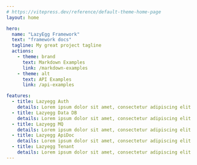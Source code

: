 ```yaml
---
# https://vitepress.dev/reference/default-theme-home-page
layout: home

hero:
  name: "LazyEgg Framework"
  text: "framework docs"
  tagline: My great project tagline
  actions:
    - theme: brand
      text: Markdown Examples
      link: /markdown-examples
    - theme: alt
      text: API Examples
      link: /api-examples

features:
  - title: Lazyegg Auth
    details: Lorem ipsum dolor sit amet, consectetur adipiscing elit
  - title: Lazyegg Data DB
    details: Lorem ipsum dolor sit amet, consectetur adipiscing elit
  - title: Lazyegg MQ
    details: Lorem ipsum dolor sit amet, consectetur adipiscing elit
  - title: Lazyegg ApiDoc
    details: Lorem ipsum dolor sit amet, consectetur adipiscing elit
  - title: Lazyegg Tenant
    details: Lorem ipsum dolor sit amet, consectetur adipiscing elit
---
```

